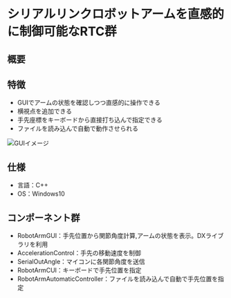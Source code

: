 # シリアルリンクロボットアームを直感的に制御可能なRTC群
## 概要
## 特徴
- GUIでアームの状態を確認しつつ直感的に操作できる
- 横視点を追加できる
- 手先座標をキーボードから直接打ち込んで指定できる
- ファイルを読み込んで自動で動作させられる    

![GUIイメージ](https://user-images.githubusercontent.com/72483942/96357404-5f514580-1136-11eb-9993-f34a8be4a03e.PNG)
## 仕様
- 言語：C++
- OS：Windows10
## コンポーネント群
- RobotArmGUI：手先位置から関節角度計算,アームの状態を表示。DXライブラリを利用
- AccelerationControl：手先の移動速度を制御
- SerialOutAngle：マイコンに各関節角度を送信
- RobotArmCUI：キーボードで手先位置を指定
- RobotArmAutomaticController：ファイルを読み込んで自動で手先位置を指定

